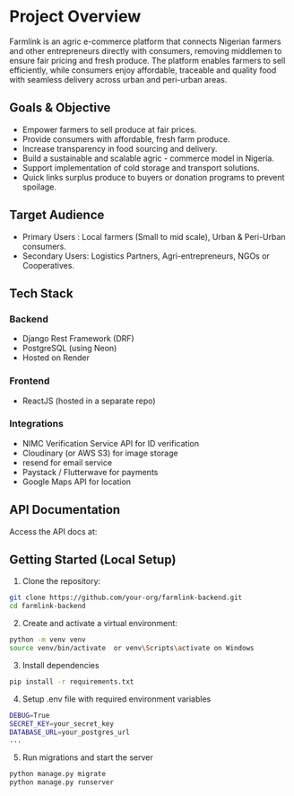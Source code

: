 # Project Overview
Farmlink is an agric e-commerce platform that connects Nigerian farmers and other entrepreneurs directly with consumers, removing middlemen to ensure fair pricing and fresh produce. The platform enables farmers to sell efficiently, while consumers enjoy affordable, traceable and quality food with seamless delivery across urban and peri-urban areas.

## Goals & Objective
- Empower farmers to sell produce at fair prices.
- Provide consumers with affordable, fresh farm produce.
- Increase transparency in food sourcing and delivery.
- Build a sustainable and scalable agric - commerce model in Nigeria.
- Support implementation of cold storage and transport solutions.
- Quick links surplus produce to buyers or donation programs to prevent spoilage.

## Target Audience
- Primary Users : Local farmers (Small to mid scale), Urban & Peri-Urban consumers.
- Secondary Users: Logistics Partners, Agri-entrepreneurs, NGOs or Cooperatives.

## Tech Stack

### Backend
- Django Rest Framework (DRF)
- PostgreSQL (using Neon)
- Hosted on Render

### Frontend
- ReactJS (hosted in a separate repo)

### Integrations
- NIMC Verification Service API for ID verification
- Cloudinary (or AWS S3) for image storage
- resend for email service
- Paystack / Flutterwave for payments
- Google Maps API for location

## API Documentation
Access the API docs at: [](#)

## Getting Started (Local Setup)

1. Clone the repository:
```bash
git clone https://github.com/your-org/farmlink-backend.git
cd farmlink-backend 
```

2. Create and activate a virtual environment:
```bash
python -m venv venv
source venv/bin/activate  or venv\Scripts\activate on Windows
```

3. Install dependencies
```bash
pip install -r requirements.txt
```

4. Setup .env file with required environment variables
```bash
DEBUG=True
SECRET_KEY=your_secret_key
DATABASE_URL=your_postgres_url
...
```

5. Run migrations and start the server
```bash
python manage.py migrate
python manage.py runserver
```

